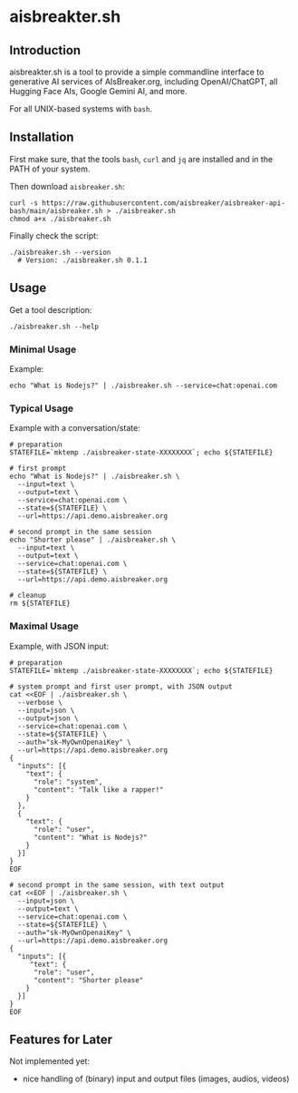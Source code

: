 # aisbreakter.sh

## Introduction
aisbreakter.sh is a tool to provide a simple commandline
interface to generative AI services of AIsBreaker.org,
including OpenAI/ChatGPT, all Hugging Face AIs,
Google Gemini AI, and more.

For all UNIX-based systems with `bash`.


## Installation
First make sure, that the tools `bash`, `curl` and `jq` are installed and in the PATH of your system.

Then download `aisbreaker.sh`:
```
curl -s https://raw.githubusercontent.com/aisbreaker/aisbreaker-api-bash/main/aisbreaker.sh > ./aisbreaker.sh
chmod a+x ./aisbreaker.sh
```

Finally check the script:
```
./aisbreaker.sh --version
  # Version: ./aisbreaker.sh 0.1.1
```


## Usage

Get a tool description:
```
./aisbreaker.sh --help
```


### Minimal Usage
Example:
```
echo "What is Nodejs?" | ./aisbreaker.sh --service=chat:openai.com
```

### Typical Usage
Example with a conversation/state:
```
# preparation
STATEFILE=`mktemp ./aisbreaker-state-XXXXXXXX`; echo ${STATEFILE}

# first prompt
echo "What is Nodejs?" | ./aisbreaker.sh \
  --input=text \
  --output=text \
  --service=chat:openai.com \
  --state=${STATEFILE} \
  --url=https://api.demo.aisbreaker.org

# second prompt in the same session
echo "Shorter please" | ./aisbreaker.sh \
  --input=text \
  --output=text \
  --service=chat:openai.com \
  --state=${STATEFILE} \
  --url=https://api.demo.aisbreaker.org

# cleanup
rm ${STATEFILE}
```

### Maximal Usage
Example, with JSON input:
```
# preparation
STATEFILE=`mktemp ./aisbreaker-state-XXXXXXXX`; echo ${STATEFILE}

# system prompt and first user prompt, with JSON output
cat <<EOF | ./aisbreaker.sh \
  --verbose \
  --input=json \
  --output=json \
  --service=chat:openai.com \
  --state=${STATEFILE} \
  --auth="sk-MyOwnOpenaiKey" \
  --url=https://api.demo.aisbreaker.org
{
  "inputs": [{
    "text": {
      "role": "system",
      "content": "Talk like a rapper!"
    }
  },
  {
    "text": {
      "role": "user",
      "content": "What is Nodejs?"
    }
  }]
}
EOF

# second prompt in the same session, with text output
cat <<EOF | ./aisbreaker.sh \
  --input=json \
  --output=text \
  --service=chat:openai.com \
  --state=${STATEFILE} \
  --auth="sk-MyOwnOpenaiKey" \
  --url=https://api.demo.aisbreaker.org
{
  "inputs": [{
     "text": {
      "role": "user",
      "content": "Shorter please"
    }
  }]
}
EOF
```


Features for Later
------------------
Not implemented yet:
* nice handling of (binary) input and output files (images, audios, videos)


